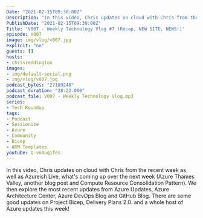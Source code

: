 ```yaml
---
Date: "2021-02-15T09:30:00Z"
Description: "In this video, Chris updates on cloud with Chris from the recent week as well as Azureish Live, what's coming up over the next week (Azure Thames Valley, another blog post and Compute Resource Consolidation Pattern). We then explore the most recent updates from Azure Updates, Azure Architecture Center, Azure DevOps Blog and GitHub Blog. There are some good updates on Project Bicep, Delivery Plans 2.0. and a whole host of Azure updates this week!"
PublishDate: "2021-02-15T09:30:00Z"
Title: 'V007 - Weekly Technology Vlog #7 (Recap, NEW SITE, NEWS!)'
episode: V007
image: img/vlog/v007.jpg
explicit: "no"
guests: []
hosts:
- chrisreddington
images:
- img/default-social.png
- img/vlog/v007.jpg
podcast_bytes: "27189248"
podcast_duration: "28:22.000"
podcast_file: V007 - Weekly Technology Vlog.mp3
series:
- Tech Roundup
tags:
- Podcast
- Sessionize
- Azure
- Community
- Bicep
- ARM Templates
youtube: Q-vn4uq1fes
---
```

In this video, Chris updates on cloud with Chris from the recent week as well as Azureish Live, what's coming up over the next week (Azure Thames Valley, another blog post and Compute Resource Consolidation Pattern). We then explore the most recent updates from Azure Updates, Azure Architecture Center, Azure DevOps Blog and GitHub Blog. There are some good updates on Project Bicep, Delivery Plans 2.0. and a whole host of Azure updates this week!